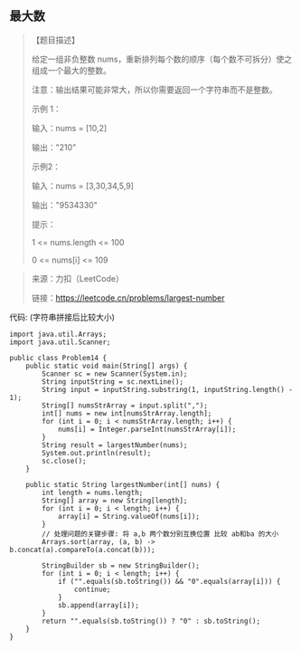 ## 最大数

> 【题目描述】
> 
> 给定一组非负整数 nums，重新排列每个数的顺序（每个数不可拆分）使之组成一个最大的整数。
> 
> 注意：输出结果可能非常大，所以你需要返回一个字符串而不是整数。
>
> 示例 1：
> 
> 输入：nums = [10,2]
> 
> 输出："210"
>
> 示例2：
> 
> 输入：nums = [3,30,34,5,9]
> 
> 输出："9534330"
>
> 提示：
> 
> 1 <= nums.length <= 100
> 
> 0 <= nums[i] <= 109

> 来源：力扣（LeetCode）
> 
> 链接：https://leetcode.cn/problems/largest-number

代码: (字符串拼接后比较大小)
```
import java.util.Arrays;
import java.util.Scanner;

public class Problem14 {
    public static void main(String[] args) {
        Scanner sc = new Scanner(System.in);
        String inputString = sc.nextLine();
        String input = inputString.substring(1, inputString.length() - 1);
        String[] numsStrArray = input.split(",");
        int[] nums = new int[numsStrArray.length];
        for (int i = 0; i < numsStrArray.length; i++) {
            nums[i] = Integer.parseInt(numsStrArray[i]);
        }
        String result = largestNumber(nums);
        System.out.println(result);
        sc.close();
    }

    public static String largestNumber(int[] nums) {
        int length = nums.length;
        String[] array = new String[length];
        for (int i = 0; i < length; i++) {
            array[i] = String.valueOf(nums[i]);
        }
        // 处理问题的关键步骤: 将 a,b 两个数分别互换位置 比较 ab和ba 的大小
        Arrays.sort(array, (a, b) -> b.concat(a).compareTo(a.concat(b)));

        StringBuilder sb = new StringBuilder();
        for (int i = 0; i < length; i++) {
            if ("".equals(sb.toString()) && "0".equals(array[i])) {
                continue;
            }
            sb.append(array[i]);
        }
        return "".equals(sb.toString()) ? "0" : sb.toString();
    }
}
```
